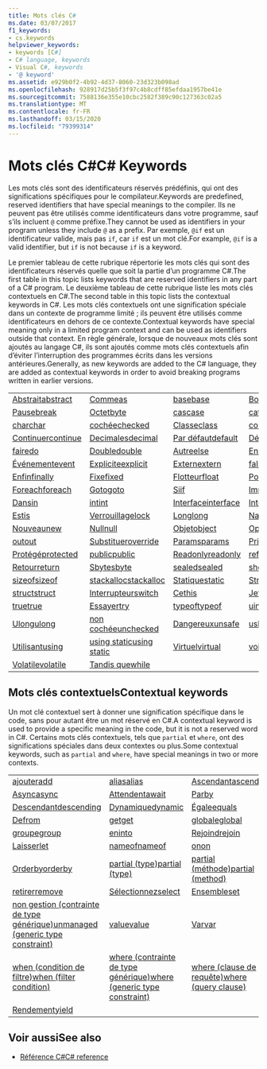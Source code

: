 ```yaml
---
title: Mots clés C#
ms.date: 03/07/2017
f1_keywords:
- cs.keywords
helpviewer_keywords:
- keywords [C#]
- C# language, keywords
- Visual C#, keywords
- '@ keyword'
ms.assetid: e929b0f2-4b92-4d37-8060-23d323b098ad
ms.openlocfilehash: 928917d25b5f3f97c4b8cdff85efdaa1957be41e
ms.sourcegitcommit: 7588136e355e10cbc2582f389c90c127363c02a5
ms.translationtype: MT
ms.contentlocale: fr-FR
ms.lasthandoff: 03/15/2020
ms.locfileid: "79399314"
---
```

# <a name="c-keywords"></a><span data-ttu-id="74f52-102">Mots clés C#</span><span class="sxs-lookup"><span data-stu-id="74f52-102">C# Keywords</span></span>

<span data-ttu-id="74f52-103">Les mots clés sont des identificateurs réservés prédéfinis, qui ont des significations spécifiques pour le compilateur.</span><span class="sxs-lookup"><span data-stu-id="74f52-103">Keywords are predefined, reserved identifiers that have special meanings to the compiler.</span></span> <span data-ttu-id="74f52-104">Ils ne peuvent pas être utilisés comme identificateurs dans votre programme, sauf s’ils incluent `@` comme préfixe.</span><span class="sxs-lookup"><span data-stu-id="74f52-104">They cannot be used as identifiers in your program unless they include `@` as a prefix.</span></span> <span data-ttu-id="74f52-105">Par exemple, `@if` est un identificateur valide, mais pas `if`, car `if` est un mot clé.</span><span class="sxs-lookup"><span data-stu-id="74f52-105">For example, `@if` is a valid identifier, but `if` is not because `if` is a keyword.</span></span>  
  
 <span data-ttu-id="74f52-106">Le premier tableau de cette rubrique répertorie les mots clés qui sont des identificateurs réservés quelle que soit la partie d’un programme C#.</span><span class="sxs-lookup"><span data-stu-id="74f52-106">The first table in this topic lists keywords that are reserved identifiers in any part of a C# program.</span></span> <span data-ttu-id="74f52-107">Le deuxième tableau de cette rubrique liste les mots clés contextuels en C#.</span><span class="sxs-lookup"><span data-stu-id="74f52-107">The second table in this topic lists the contextual keywords in C#.</span></span> <span data-ttu-id="74f52-108">Les mots clés contextuels ont une signification spéciale dans un contexte de programme limité ; ils peuvent être utilisés comme identificateurs en dehors de ce contexte.</span><span class="sxs-lookup"><span data-stu-id="74f52-108">Contextual keywords have special meaning only in a limited program context and can be used as identifiers outside that context.</span></span> <span data-ttu-id="74f52-109">En règle générale, lorsque de nouveaux mots clés sont ajoutés au langage C#, ils sont ajoutés comme mots clés contextuels afin d’éviter l’interruption des programmes écrits dans les versions antérieures.</span><span class="sxs-lookup"><span data-stu-id="74f52-109">Generally, as new keywords are added to the C# language, they are added as contextual keywords in order to avoid breaking programs written in earlier versions.</span></span>  
  
|||||  
|---|---|---|---|  
|[<span data-ttu-id="74f52-110">Abstrait</span><span class="sxs-lookup"><span data-stu-id="74f52-110">abstract</span></span>](abstract.md)|[<span data-ttu-id="74f52-111">Comme</span><span class="sxs-lookup"><span data-stu-id="74f52-111">as</span></span>](../operators/type-testing-and-cast.md#as-operator)|[<span data-ttu-id="74f52-112">base</span><span class="sxs-lookup"><span data-stu-id="74f52-112">base</span></span>](base.md)|[<span data-ttu-id="74f52-113">Bool</span><span class="sxs-lookup"><span data-stu-id="74f52-113">bool</span></span>](../builtin-types/bool.md)|  
|[<span data-ttu-id="74f52-114">Pause</span><span class="sxs-lookup"><span data-stu-id="74f52-114">break</span></span>](break.md)|[<span data-ttu-id="74f52-115">Octet</span><span class="sxs-lookup"><span data-stu-id="74f52-115">byte</span></span>](../builtin-types/integral-numeric-types.md)|[<span data-ttu-id="74f52-116">cas</span><span class="sxs-lookup"><span data-stu-id="74f52-116">case</span></span>](switch.md)|[<span data-ttu-id="74f52-117">catch</span><span class="sxs-lookup"><span data-stu-id="74f52-117">catch</span></span>](try-catch.md)|  
|[<span data-ttu-id="74f52-118">char</span><span class="sxs-lookup"><span data-stu-id="74f52-118">char</span></span>](../builtin-types/char.md)|[<span data-ttu-id="74f52-119">cochée</span><span class="sxs-lookup"><span data-stu-id="74f52-119">checked</span></span>](checked.md)|[<span data-ttu-id="74f52-120">Classe</span><span class="sxs-lookup"><span data-stu-id="74f52-120">class</span></span>](class.md)|[<span data-ttu-id="74f52-121">const</span><span class="sxs-lookup"><span data-stu-id="74f52-121">const</span></span>](const.md)|  
|[<span data-ttu-id="74f52-122">Continuer</span><span class="sxs-lookup"><span data-stu-id="74f52-122">continue</span></span>](continue.md)|[<span data-ttu-id="74f52-123">Decimales</span><span class="sxs-lookup"><span data-stu-id="74f52-123">decimal</span></span>](../builtin-types/floating-point-numeric-types.md)|[<span data-ttu-id="74f52-124">Par défaut</span><span class="sxs-lookup"><span data-stu-id="74f52-124">default</span></span>](default.md)|[<span data-ttu-id="74f52-125">Délégué</span><span class="sxs-lookup"><span data-stu-id="74f52-125">delegate</span></span>](../builtin-types/reference-types.md)|  
|[<span data-ttu-id="74f52-126">faire</span><span class="sxs-lookup"><span data-stu-id="74f52-126">do</span></span>](do.md)|[<span data-ttu-id="74f52-127">Double</span><span class="sxs-lookup"><span data-stu-id="74f52-127">double</span></span>](../builtin-types/floating-point-numeric-types.md)|[<span data-ttu-id="74f52-128">Autre</span><span class="sxs-lookup"><span data-stu-id="74f52-128">else</span></span>](if-else.md)|[<span data-ttu-id="74f52-129">Enum</span><span class="sxs-lookup"><span data-stu-id="74f52-129">enum</span></span>](../builtin-types/enum.md)|  
|[<span data-ttu-id="74f52-130">Événement</span><span class="sxs-lookup"><span data-stu-id="74f52-130">event</span></span>](event.md)|[<span data-ttu-id="74f52-131">Explicite</span><span class="sxs-lookup"><span data-stu-id="74f52-131">explicit</span></span>](../operators/user-defined-conversion-operators.md)|[<span data-ttu-id="74f52-132">Extern</span><span class="sxs-lookup"><span data-stu-id="74f52-132">extern</span></span>](extern.md)|[<span data-ttu-id="74f52-133">false</span><span class="sxs-lookup"><span data-stu-id="74f52-133">false</span></span>](../builtin-types/bool.md)|  
|[<span data-ttu-id="74f52-134">Enfin</span><span class="sxs-lookup"><span data-stu-id="74f52-134">finally</span></span>](try-finally.md)|[<span data-ttu-id="74f52-135">Fixe</span><span class="sxs-lookup"><span data-stu-id="74f52-135">fixed</span></span>](fixed-statement.md)|[<span data-ttu-id="74f52-136">Flotteur</span><span class="sxs-lookup"><span data-stu-id="74f52-136">float</span></span>](../builtin-types/floating-point-numeric-types.md)|[<span data-ttu-id="74f52-137">Pour</span><span class="sxs-lookup"><span data-stu-id="74f52-137">for</span></span>](for.md)|  
|[<span data-ttu-id="74f52-138">Foreach</span><span class="sxs-lookup"><span data-stu-id="74f52-138">foreach</span></span>](foreach-in.md)|[<span data-ttu-id="74f52-139">Goto</span><span class="sxs-lookup"><span data-stu-id="74f52-139">goto</span></span>](goto.md)|[<span data-ttu-id="74f52-140">Si</span><span class="sxs-lookup"><span data-stu-id="74f52-140">if</span></span>](if-else.md)|[<span data-ttu-id="74f52-141">Implicite</span><span class="sxs-lookup"><span data-stu-id="74f52-141">implicit</span></span>](../operators/user-defined-conversion-operators.md)|  
|[<span data-ttu-id="74f52-142">Dans</span><span class="sxs-lookup"><span data-stu-id="74f52-142">in</span></span>](in.md)|[<span data-ttu-id="74f52-143">int</span><span class="sxs-lookup"><span data-stu-id="74f52-143">int</span></span>](../builtin-types/integral-numeric-types.md)|[<span data-ttu-id="74f52-144">Interface</span><span class="sxs-lookup"><span data-stu-id="74f52-144">interface</span></span>](interface.md)|[<span data-ttu-id="74f52-145">Interne</span><span class="sxs-lookup"><span data-stu-id="74f52-145">internal</span></span>](internal.md)|
|[<span data-ttu-id="74f52-146">Est</span><span class="sxs-lookup"><span data-stu-id="74f52-146">is</span></span>](is.md)|[<span data-ttu-id="74f52-147">Verrouillage</span><span class="sxs-lookup"><span data-stu-id="74f52-147">lock</span></span>](lock-statement.md)|[<span data-ttu-id="74f52-148">Long</span><span class="sxs-lookup"><span data-stu-id="74f52-148">long</span></span>](../builtin-types/integral-numeric-types.md)|[<span data-ttu-id="74f52-149">Namespace</span><span class="sxs-lookup"><span data-stu-id="74f52-149">namespace</span></span>](namespace.md)|
|[<span data-ttu-id="74f52-150">Nouveau</span><span class="sxs-lookup"><span data-stu-id="74f52-150">new</span></span>](../operators/new-operator.md)|[<span data-ttu-id="74f52-151">Null</span><span class="sxs-lookup"><span data-stu-id="74f52-151">null</span></span>](null.md)|[<span data-ttu-id="74f52-152">Objet</span><span class="sxs-lookup"><span data-stu-id="74f52-152">object</span></span>](../builtin-types/reference-types.md)|[<span data-ttu-id="74f52-153">Opérateur</span><span class="sxs-lookup"><span data-stu-id="74f52-153">operator</span></span>](../operators/operator-overloading.md)|
|[<span data-ttu-id="74f52-154">out</span><span class="sxs-lookup"><span data-stu-id="74f52-154">out</span></span>](out.md)|[<span data-ttu-id="74f52-155">Substituer</span><span class="sxs-lookup"><span data-stu-id="74f52-155">override</span></span>](override.md)|[<span data-ttu-id="74f52-156">Params</span><span class="sxs-lookup"><span data-stu-id="74f52-156">params</span></span>](params.md)|[<span data-ttu-id="74f52-157">Privé</span><span class="sxs-lookup"><span data-stu-id="74f52-157">private</span></span>](private.md)|
|[<span data-ttu-id="74f52-158">Protégé</span><span class="sxs-lookup"><span data-stu-id="74f52-158">protected</span></span>](protected.md)|[<span data-ttu-id="74f52-159">public</span><span class="sxs-lookup"><span data-stu-id="74f52-159">public</span></span>](public.md)|[<span data-ttu-id="74f52-160">Readonly</span><span class="sxs-lookup"><span data-stu-id="74f52-160">readonly</span></span>](readonly.md)|[<span data-ttu-id="74f52-161">ref</span><span class="sxs-lookup"><span data-stu-id="74f52-161">ref</span></span>](ref.md)|
|[<span data-ttu-id="74f52-162">Retour</span><span class="sxs-lookup"><span data-stu-id="74f52-162">return</span></span>](return.md)|[<span data-ttu-id="74f52-163">Sbyte</span><span class="sxs-lookup"><span data-stu-id="74f52-163">sbyte</span></span>](../builtin-types/integral-numeric-types.md)|[<span data-ttu-id="74f52-164">sealed</span><span class="sxs-lookup"><span data-stu-id="74f52-164">sealed</span></span>](sealed.md)|[<span data-ttu-id="74f52-165">short</span><span class="sxs-lookup"><span data-stu-id="74f52-165">short</span></span>](../builtin-types/integral-numeric-types.md)||
[<span data-ttu-id="74f52-166">sizeof</span><span class="sxs-lookup"><span data-stu-id="74f52-166">sizeof</span></span>](../operators/sizeof.md)|[<span data-ttu-id="74f52-167">stackalloc</span><span class="sxs-lookup"><span data-stu-id="74f52-167">stackalloc</span></span>](../operators/stackalloc.md)|[<span data-ttu-id="74f52-168">Statique</span><span class="sxs-lookup"><span data-stu-id="74f52-168">static</span></span>](static.md)|[<span data-ttu-id="74f52-169">String</span><span class="sxs-lookup"><span data-stu-id="74f52-169">string</span></span>](../builtin-types/reference-types.md)|
|[<span data-ttu-id="74f52-170">struct</span><span class="sxs-lookup"><span data-stu-id="74f52-170">struct</span></span>](../builtin-types/struct.md)|[<span data-ttu-id="74f52-171">Interrupteur</span><span class="sxs-lookup"><span data-stu-id="74f52-171">switch</span></span>](switch.md)|[<span data-ttu-id="74f52-172">Ce</span><span class="sxs-lookup"><span data-stu-id="74f52-172">this</span></span>](this.md)|[<span data-ttu-id="74f52-173">Jeter</span><span class="sxs-lookup"><span data-stu-id="74f52-173">throw</span></span>](throw.md)|
|[<span data-ttu-id="74f52-174">true</span><span class="sxs-lookup"><span data-stu-id="74f52-174">true</span></span>](../builtin-types/bool.md)|[<span data-ttu-id="74f52-175">Essayer</span><span class="sxs-lookup"><span data-stu-id="74f52-175">try</span></span>](try-catch.md)|[<span data-ttu-id="74f52-176">typeof</span><span class="sxs-lookup"><span data-stu-id="74f52-176">typeof</span></span>](../operators/type-testing-and-cast.md#typeof-operator)|[<span data-ttu-id="74f52-177">uint</span><span class="sxs-lookup"><span data-stu-id="74f52-177">uint</span></span>](../builtin-types/integral-numeric-types.md)|
|[<span data-ttu-id="74f52-178">Ulong</span><span class="sxs-lookup"><span data-stu-id="74f52-178">ulong</span></span>](../builtin-types/integral-numeric-types.md)|[<span data-ttu-id="74f52-179">non cochée</span><span class="sxs-lookup"><span data-stu-id="74f52-179">unchecked</span></span>](unchecked.md)|[<span data-ttu-id="74f52-180">Dangereux</span><span class="sxs-lookup"><span data-stu-id="74f52-180">unsafe</span></span>](unsafe.md)|[<span data-ttu-id="74f52-181">ushort</span><span class="sxs-lookup"><span data-stu-id="74f52-181">ushort</span></span>](../builtin-types/integral-numeric-types.md)|
|[<span data-ttu-id="74f52-182">Utilisant</span><span class="sxs-lookup"><span data-stu-id="74f52-182">using</span></span>](using.md)|[<span data-ttu-id="74f52-183">using static</span><span class="sxs-lookup"><span data-stu-id="74f52-183">using static</span></span>](using-static.md)|[<span data-ttu-id="74f52-184">Virtuel</span><span class="sxs-lookup"><span data-stu-id="74f52-184">virtual</span></span>](virtual.md)|[<span data-ttu-id="74f52-185">void</span><span class="sxs-lookup"><span data-stu-id="74f52-185">void</span></span>](../builtin-types/void.md)|
|[<span data-ttu-id="74f52-186">Volatile</span><span class="sxs-lookup"><span data-stu-id="74f52-186">volatile</span></span>](volatile.md)|[<span data-ttu-id="74f52-187">Tandis que</span><span class="sxs-lookup"><span data-stu-id="74f52-187">while</span></span>](while.md)|

## <a name="contextual-keywords"></a><span data-ttu-id="74f52-188">Mots clés contextuels</span><span class="sxs-lookup"><span data-stu-id="74f52-188">Contextual keywords</span></span>

 <span data-ttu-id="74f52-189">Un mot clé contextuel sert à donner une signification spécifique dans le code, sans pour autant être un mot réservé en C#.</span><span class="sxs-lookup"><span data-stu-id="74f52-189">A contextual keyword is used to provide a specific meaning in the code, but it is not a reserved word in C#.</span></span> <span data-ttu-id="74f52-190">Certains mots clés contextuels, tels que `partial` et `where`, ont des significations spéciales dans deux contextes ou plus.</span><span class="sxs-lookup"><span data-stu-id="74f52-190">Some contextual keywords, such as `partial` and `where`, have special meanings in two or more contexts.</span></span>  
  
||||  
|---|---|---|  
|[<span data-ttu-id="74f52-191">ajouter</span><span class="sxs-lookup"><span data-stu-id="74f52-191">add</span></span>](add.md)|[<span data-ttu-id="74f52-192">alias</span><span class="sxs-lookup"><span data-stu-id="74f52-192">alias</span></span>](extern-alias.md)|[<span data-ttu-id="74f52-193">Ascendant</span><span class="sxs-lookup"><span data-stu-id="74f52-193">ascending</span></span>](ascending.md)|
|[<span data-ttu-id="74f52-194">Async</span><span class="sxs-lookup"><span data-stu-id="74f52-194">async</span></span>](async.md)|[<span data-ttu-id="74f52-195">Attendent</span><span class="sxs-lookup"><span data-stu-id="74f52-195">await</span></span>](../operators/await.md)|[<span data-ttu-id="74f52-196">Par</span><span class="sxs-lookup"><span data-stu-id="74f52-196">by</span></span>](by.md)|
|[<span data-ttu-id="74f52-197">Descendant</span><span class="sxs-lookup"><span data-stu-id="74f52-197">descending</span></span>](descending.md)|[<span data-ttu-id="74f52-198">Dynamique</span><span class="sxs-lookup"><span data-stu-id="74f52-198">dynamic</span></span>](../builtin-types/reference-types.md)|[<span data-ttu-id="74f52-199">Égale</span><span class="sxs-lookup"><span data-stu-id="74f52-199">equals</span></span>](equals.md)|
|[<span data-ttu-id="74f52-200">De</span><span class="sxs-lookup"><span data-stu-id="74f52-200">from</span></span>](from-clause.md)|[<span data-ttu-id="74f52-201">get</span><span class="sxs-lookup"><span data-stu-id="74f52-201">get</span></span>](get.md)|[<span data-ttu-id="74f52-202">globale</span><span class="sxs-lookup"><span data-stu-id="74f52-202">global</span></span>](../operators/namespace-alias-qualifier.md)|
|[<span data-ttu-id="74f52-203">groupe</span><span class="sxs-lookup"><span data-stu-id="74f52-203">group</span></span>](group-clause.md)|[<span data-ttu-id="74f52-204">en</span><span class="sxs-lookup"><span data-stu-id="74f52-204">into</span></span>](into.md)|[<span data-ttu-id="74f52-205">Rejoindre</span><span class="sxs-lookup"><span data-stu-id="74f52-205">join</span></span>](join-clause.md)|
|[<span data-ttu-id="74f52-206">Laisser</span><span class="sxs-lookup"><span data-stu-id="74f52-206">let</span></span>](let-clause.md)|[<span data-ttu-id="74f52-207">nameof</span><span class="sxs-lookup"><span data-stu-id="74f52-207">nameof</span></span>](../operators/nameof.md)|[<span data-ttu-id="74f52-208">on</span><span class="sxs-lookup"><span data-stu-id="74f52-208">on</span></span>](on.md)|
|[<span data-ttu-id="74f52-209">Orderby</span><span class="sxs-lookup"><span data-stu-id="74f52-209">orderby</span></span>](orderby-clause.md)|[<span data-ttu-id="74f52-210">partial (type)</span><span class="sxs-lookup"><span data-stu-id="74f52-210">partial (type)</span></span>](partial-type.md)|[<span data-ttu-id="74f52-211">partial (méthode)</span><span class="sxs-lookup"><span data-stu-id="74f52-211">partial (method)</span></span>](partial-method.md)|
|[<span data-ttu-id="74f52-212">retirer</span><span class="sxs-lookup"><span data-stu-id="74f52-212">remove</span></span>](remove.md)|[<span data-ttu-id="74f52-213">Sélectionnez</span><span class="sxs-lookup"><span data-stu-id="74f52-213">select</span></span>](select-clause.md)|[<span data-ttu-id="74f52-214">Ensemble</span><span class="sxs-lookup"><span data-stu-id="74f52-214">set</span></span>](set.md)|
|[<span data-ttu-id="74f52-215">non gestion (contrainte de type générique)</span><span class="sxs-lookup"><span data-stu-id="74f52-215">unmanaged (generic type constraint)</span></span>](where-generic-type-constraint.md)|[<span data-ttu-id="74f52-216">value</span><span class="sxs-lookup"><span data-stu-id="74f52-216">value</span></span>](value.md)|[<span data-ttu-id="74f52-217">Var</span><span class="sxs-lookup"><span data-stu-id="74f52-217">var</span></span>](var.md)|
|[<span data-ttu-id="74f52-218">when (condition de filtre)</span><span class="sxs-lookup"><span data-stu-id="74f52-218">when (filter condition)</span></span>](when.md)|[<span data-ttu-id="74f52-219">where (contrainte de type générique)</span><span class="sxs-lookup"><span data-stu-id="74f52-219">where (generic type constraint)</span></span>](where-generic-type-constraint.md)|[<span data-ttu-id="74f52-220">where (clause de requête)</span><span class="sxs-lookup"><span data-stu-id="74f52-220">where (query clause)</span></span>](where-clause.md)|
|[<span data-ttu-id="74f52-221">Rendement</span><span class="sxs-lookup"><span data-stu-id="74f52-221">yield</span></span>](yield.md)| | |
  
## <a name="see-also"></a><span data-ttu-id="74f52-222">Voir aussi</span><span class="sxs-lookup"><span data-stu-id="74f52-222">See also</span></span>

- [<span data-ttu-id="74f52-223">Référence C#</span><span class="sxs-lookup"><span data-stu-id="74f52-223">C# reference</span></span>](../index.md)
